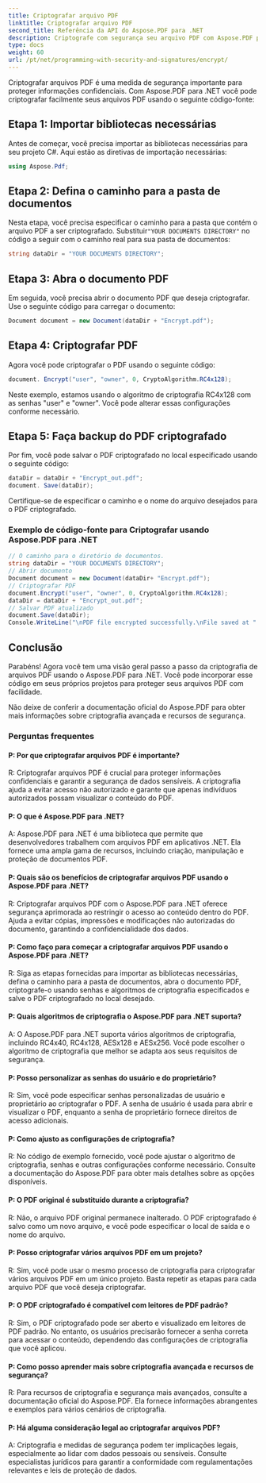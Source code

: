 ```yaml
---
title: Criptografar arquivo PDF
linktitle: Criptografar arquivo PDF
second_title: Referência da API do Aspose.PDF para .NET
description: Criptografe com segurança seu arquivo PDF com Aspose.PDF para .NET.
type: docs
weight: 60
url: /pt/net/programming-with-security-and-signatures/encrypt/
---
```

Criptografar arquivos PDF é uma medida de segurança importante para proteger informações confidenciais. Com Aspose.PDF para .NET você pode criptografar facilmente seus arquivos PDF usando o seguinte código-fonte:

## Etapa 1: Importar bibliotecas necessárias

Antes de começar, você precisa importar as bibliotecas necessárias para seu projeto C#. Aqui estão as diretivas de importação necessárias:

```csharp
using Aspose.Pdf;
```

## Etapa 2: Defina o caminho para a pasta de documentos

 Nesta etapa, você precisa especificar o caminho para a pasta que contém o arquivo PDF a ser criptografado. Substituir`"YOUR DOCUMENTS DIRECTORY"` no código a seguir com o caminho real para sua pasta de documentos:

```csharp
string dataDir = "YOUR DOCUMENTS DIRECTORY";
```

## Etapa 3: Abra o documento PDF

Em seguida, você precisa abrir o documento PDF que deseja criptografar. Use o seguinte código para carregar o documento:

```csharp
Document document = new Document(dataDir + "Encrypt.pdf");
```

## Etapa 4: Criptografar PDF

Agora você pode criptografar o PDF usando o seguinte código:

```csharp
document. Encrypt("user", "owner", 0, CryptoAlgorithm.RC4x128);
```

Neste exemplo, estamos usando o algoritmo de criptografia RC4x128 com as senhas "user" e "owner". Você pode alterar essas configurações conforme necessário.

## Etapa 5: Faça backup do PDF criptografado

Por fim, você pode salvar o PDF criptografado no local especificado usando o seguinte código:

```csharp
dataDir = dataDir + "Encrypt_out.pdf";
document. Save(dataDir);
```

Certifique-se de especificar o caminho e o nome do arquivo desejados para o PDF criptografado.

### Exemplo de código-fonte para Criptografar usando Aspose.PDF para .NET 
```csharp
// O caminho para o diretório de documentos.
string dataDir = "YOUR DOCUMENTS DIRECTORY";
// Abrir documento
Document document = new Document(dataDir+ "Encrypt.pdf");
// Criptografar PDF
document.Encrypt("user", "owner", 0, CryptoAlgorithm.RC4x128);
dataDir = dataDir + "Encrypt_out.pdf";
// Salvar PDF atualizado
document.Save(dataDir);
Console.WriteLine("\nPDF file encrypted successfully.\nFile saved at " + dataDir);
```

## Conclusão

Parabéns! Agora você tem uma visão geral passo a passo da criptografia de arquivos PDF usando o Aspose.PDF para .NET. Você pode incorporar esse código em seus próprios projetos para proteger seus arquivos PDF com facilidade.

Não deixe de conferir a documentação oficial do Aspose.PDF para obter mais informações sobre criptografia avançada e recursos de segurança.

### Perguntas frequentes

#### P: Por que criptografar arquivos PDF é importante?

R: Criptografar arquivos PDF é crucial para proteger informações confidenciais e garantir a segurança de dados sensíveis. A criptografia ajuda a evitar acesso não autorizado e garante que apenas indivíduos autorizados possam visualizar o conteúdo do PDF.

#### P: O que é Aspose.PDF para .NET?

A: Aspose.PDF para .NET é uma biblioteca que permite que desenvolvedores trabalhem com arquivos PDF em aplicativos .NET. Ela fornece uma ampla gama de recursos, incluindo criação, manipulação e proteção de documentos PDF.

#### P: Quais são os benefícios de criptografar arquivos PDF usando o Aspose.PDF para .NET?

R: Criptografar arquivos PDF com o Aspose.PDF para .NET oferece segurança aprimorada ao restringir o acesso ao conteúdo dentro do PDF. Ajuda a evitar cópias, impressões e modificações não autorizadas do documento, garantindo a confidencialidade dos dados.

#### P: Como faço para começar a criptografar arquivos PDF usando o Aspose.PDF para .NET?

R: Siga as etapas fornecidas para importar as bibliotecas necessárias, defina o caminho para a pasta de documentos, abra o documento PDF, criptografe-o usando senhas e algoritmos de criptografia especificados e salve o PDF criptografado no local desejado.

#### P: Quais algoritmos de criptografia o Aspose.PDF para .NET suporta?

A: O Aspose.PDF para .NET suporta vários algoritmos de criptografia, incluindo RC4x40, RC4x128, AESx128 e AESx256. Você pode escolher o algoritmo de criptografia que melhor se adapta aos seus requisitos de segurança.

#### P: Posso personalizar as senhas do usuário e do proprietário?

R: Sim, você pode especificar senhas personalizadas de usuário e proprietário ao criptografar o PDF. A senha de usuário é usada para abrir e visualizar o PDF, enquanto a senha de proprietário fornece direitos de acesso adicionais.

#### P: Como ajusto as configurações de criptografia?

R: No código de exemplo fornecido, você pode ajustar o algoritmo de criptografia, senhas e outras configurações conforme necessário. Consulte a documentação do Aspose.PDF para obter mais detalhes sobre as opções disponíveis.

#### P: O PDF original é substituído durante a criptografia?

R: Não, o arquivo PDF original permanece inalterado. O PDF criptografado é salvo como um novo arquivo, e você pode especificar o local de saída e o nome do arquivo.

#### P: Posso criptografar vários arquivos PDF em um projeto?

R: Sim, você pode usar o mesmo processo de criptografia para criptografar vários arquivos PDF em um único projeto. Basta repetir as etapas para cada arquivo PDF que você deseja criptografar.

#### P: O PDF criptografado é compatível com leitores de PDF padrão?

R: Sim, o PDF criptografado pode ser aberto e visualizado em leitores de PDF padrão. No entanto, os usuários precisarão fornecer a senha correta para acessar o conteúdo, dependendo das configurações de criptografia que você aplicou.

#### P: Como posso aprender mais sobre criptografia avançada e recursos de segurança?

R: Para recursos de criptografia e segurança mais avançados, consulte a documentação oficial do Aspose.PDF. Ela fornece informações abrangentes e exemplos para vários cenários de criptografia.

#### P: Há alguma consideração legal ao criptografar arquivos PDF?

A: Criptografia e medidas de segurança podem ter implicações legais, especialmente ao lidar com dados pessoais ou sensíveis. Consulte especialistas jurídicos para garantir a conformidade com regulamentações relevantes e leis de proteção de dados.
